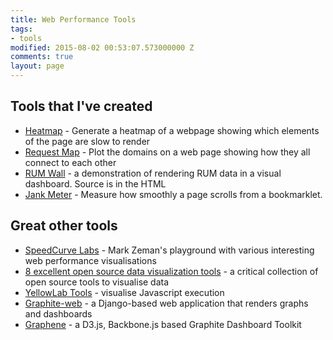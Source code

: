 ```yaml
---
title: Web Performance Tools
tags:
- tools
modified: 2015-08-02 00:53:07.573000000 Z
comments: true
layout: page
---
```


## Tools that I've created
 * [Heatmap](http://heatmap.webperf.tools/) - Generate a heatmap of a webpage showing which elements of the page are slow to render
 * [Request Map](http://requestmap.webperf.tools/) - Plot the domains on a web page showing how they all connect to each other
 * [RUM Wall](http://rumwall.webperf.tools/) - a demonstration of rendering RUM data in a visual dashboard. Source is in the HTML
 * [Jank Meter](https://webperf.ninja/2015/jank-meter/) - Measure how smoothly a page scrolls from a bookmarklet.


## Great other tools
 * [SpeedCurve Labs](http://lab.speedcurve.com/) - Mark Zeman's playground with various interesting web performance visualisations
 * [8 excellent open source data visualization tools](http://opensource.com/life/15/6/eight-open-source-data-visualization-tools) - a critical collection of open source tools to visualise data
 * [YellowLab Tools](http://yellowlab.tools/) - visualise Javascript execution
 * [Graphite-web](https://github.com/graphite-project/graphite-web) - a Django-based web application that renders graphs and dashboards
 * [Graphene](https://jondot.github.io/graphene/) - a D3.js, Backbone.js based Graphite Dashboard Toolkit
  
